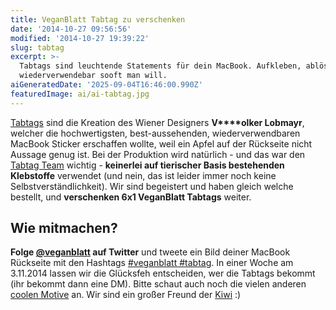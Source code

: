 ```yaml
---
title: VeganBlatt Tabtag zu verschenken
date: '2014-10-27 09:56:56'
modified: '2014-10-27 19:39:22'
slug: tabtag
excerpt: >-
  Tabtags sind leuchtende Statements für dein MacBook. Aufkleben, ablösen und
  wiederverwendebar sooft man will.
aiGeneratedDate: '2025-09-04T16:46:00.990Z'
featuredImage: ai/ai-tabtag.jpg
---
```


[Tabtags](http://www.tabtag.com/) sind die Kreation des Wiener Designers **V****olker Lobmayr**, welcher die hochwertigsten, best-aussehenden, wiederverwendbaren MacBook Sticker erschaffen wollte, weil ein Apfel auf der Rückseite nicht Aussage genug ist. Bei der Produktion wird natürlich - und das war den [Tabtag Team](http://www.tabtag.com/pages/about) wichtig - **keinerlei auf tierischer Basis bestehenden Klebstoffe** verwendet (und nein, das ist leider immer noch keine Selbstverständlichkeit). <!-- Image removed (no copyright): tabtag-veganblatt-macbook.jpg --> Wir sind begeistert und haben gleich welche bestellt, und **verschenken 6x1 VeganBlatt Tabtags** weiter.

## Wie mitmachen?

**Folge [@veganblatt](https://twitter.com/VeganBlatt) auf Twitter** und tweete ein Bild deiner MacBook Rückseite mit den Hashtags [#veganblatt #tabtag](https://twitter.com/search?f=realtime&q=%23veganblatt%20%23tabtag&src=typd). In einer Woche am 3.11.2014 lassen wir die Glücksfeh entscheiden, wer die Tabtags bekommt (ihr bekommt dann eine DM). <!-- Image removed (no copyright): veganblatt-tabtag-vorderansicht.jpg --> Bitte schaut auch noch die vielen anderen [coolen Motive](http://www.tabtag.com/collections/all) an. Wir sind ein großer Freund der [Kiwi](http://www.tabtag.com/collections/all/products/kiwi) :) <!-- Image removed (no copyright): kiwi-tabtag-640x440.jpg -->
